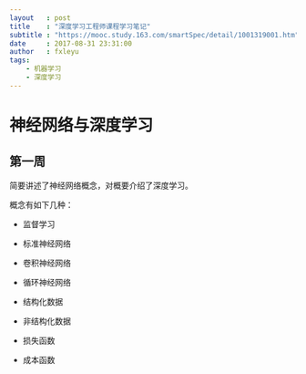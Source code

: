 ```yaml
---
layout   : post
title    : "深度学习工程师课程学习笔记"
subtitle : "https://mooc.study.163.com/smartSpec/detail/1001319001.htm"
date     : 2017-08-31 23:31:00
author   : fxleyu
tags:
    - 机器学习
    - 深度学习
---
```

# 神经网络与深度学习
## 第一周
简要讲述了神经网络概念，对概要介绍了深度学习。

概念有如下几种：
- 监督学习
- 标准神经网络
- 卷积神经网络
- 循环神经网络

- 结构化数据
- 非结构化数据


- 损失函数
- 成本函数
